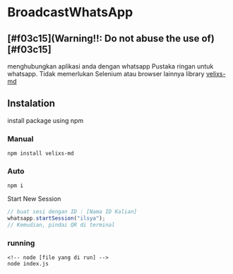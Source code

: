# BroadcastWhatsApp
## [#f03c15](Warning!!: Do not abuse the use of)[#f03c15]

menghubungkan aplikasi anda dengan whatsapp
Pustaka ringan untuk whatsapp. Tidak memerlukan Selenium atau browser lainnya
library  [velixs-md](https://github.com/ilsyaa)

## Instalation

install package using npm

### Manual
```
npm install velixs-md
```

### Auto
```
npm i
```
Start New Session

```ts
// buat sesi dengan ID : [Nama ID Kalian]
whatsapp.startSession("ilsya");
// Kemudian, pindai QR di terminal
```

### running
```
<!-- node [file yang di run] -->
node index.js
```